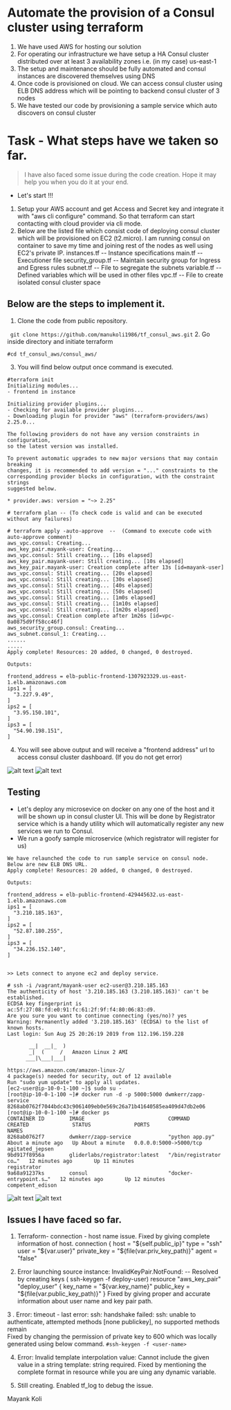 # Automate the provision of a Consul cluster using terraform

1. We have used AWS for hosting our solution
2. For operating our infrastructure we have setup a HA Consul cluster distributed over at least 3
  availability zones i.e. (in my case) us-east-1
3. The setup and maintenance should be fully automated and consul instances are discovered themselves using DNS
4. Once code is provisioned on cloud. We can access consul cluster using ELB DNS address which will be pointing to backend consul cluster of 3 nodes
5. We have tested our code by provisioning a sample service which auto discovers on consul cluster

# Task - What steps have we taken so far.
> I have also faced some issue during the code creation. Hope it may help you when you do it at your end. 

* Let's start !!!
1. Setup your AWS account and get Access and Secret key and integrate it with "aws cli configure" command. So that terraform can start contacting with cloud provider via cli mode.
2. Below are the listed file which consist code of deploying consul cluster which will be provisioned on EC2 (t2.micro). I am running consul on container to save my time and joining rest of the nodes as well using EC2's private IP.
instances.tf  -- Instance specifications
main.tf -- Executioner file
security_group.tf -- Maintain security group for Ingress and Egress rules
subnet.tf -- File to segregate the subnets
variable.tf -- Defined variables which will be used in other files
vpc.tf -- File to create isolated consul cluster space

## Below are the steps to implement it. 
1. Clone the code from public repository.

``` git clone https://github.com/manukoli1986/tf_consul_aws.git```
2. Go inside directory and initiate terraform

```#cd tf_consul_aws/consul_aws/```

3. You will find below output once command is executed. 

```$xslt
#terraform init
Initializing modules...
- frontend in instance

Initializing provider plugins...
- Checking for available provider plugins...
- Downloading plugin for provider "aws" (terraform-providers/aws) 2.25.0...

The following providers do not have any version constraints in configuration,
so the latest version was installed.

To prevent automatic upgrades to new major versions that may contain breaking
changes, it is recommended to add version = "..." constraints to the
corresponding provider blocks in configuration, with the constraint strings
suggested below.

* provider.aws: version = "~> 2.25"

# terraform plan -- (To check code is valid and can be executed without any failures)

# terraform apply -auto-approve  --  (Command to execute code with auto-approve comment)
aws_vpc.consul: Creating...
aws_key_pair.mayank-user: Creating...
aws_vpc.consul: Still creating... [10s elapsed]
aws_key_pair.mayank-user: Still creating... [10s elapsed]
aws_key_pair.mayank-user: Creation complete after 13s [id=mayank-user]
aws_vpc.consul: Still creating... [20s elapsed]
aws_vpc.consul: Still creating... [30s elapsed]
aws_vpc.consul: Still creating... [40s elapsed]
aws_vpc.consul: Still creating... [50s elapsed]
aws_vpc.consul: Still creating... [1m0s elapsed]
aws_vpc.consul: Still creating... [1m10s elapsed]
aws_vpc.consul: Still creating... [1m20s elapsed]
aws_vpc.consul: Creation complete after 1m26s [id=vpc-0a0875d9ff58cc46f]
aws_security_group.consul: Creating...
aws_subnet.consul_1: Creating...
......
.....
Apply complete! Resources: 20 added, 0 changed, 0 destroyed.

Outputs:

frontend_address = elb-public-frontend-1307923329.us-east-1.elb.amazonaws.com
ips1 = [
  "3.227.9.49",
]
ips2 = [
  "3.95.150.101",
]
ips3 = [
  "54.90.198.151",
]

```

4. You will see above output and will receive a "frontend address" url to access consul cluster dashboard. (If you do not get error)

![alt text](https://github.com/manukoli1986/tf_consul_aws/blob/master/consul_aws/images/1.jpg)
![alt text](https://github.com/manukoli1986/tf_consul_aws/blob/master/consul_aws/images/2.jpg)


## Testing 

* Let's deploy any microsevice on docker on any one of the host and it will be shown up in consul cluster UI. This will be done by Registrator service which is a handy utility which will automatically register any new services we run to Consul.
* We run a goofy sample microservice (which registrator will register for us)
```
We have relaunched the code to run sample service on consul node. 
Below are new ELB DNS URL.
Apply complete! Resources: 20 added, 0 changed, 0 destroyed.

Outputs:

frontend_address = elb-public-frontend-429445632.us-east-1.elb.amazonaws.com
ips1 = [
  "3.210.185.163",
]
ips2 = [
  "52.87.180.255",
]
ips3 = [
  "34.236.152.140",
]


>> Lets connect to anyone ec2 and deploy service.

# ssh -i /vagrant/mayank-user ec2-user@3.210.185.163
The authenticity of host '3.210.185.163 (3.210.185.163)' can't be established.
ECDSA key fingerprint is ac:5f:27:08:fd:e0:91:fc:61:2f:9f:f4:80:06:83:d9.
Are you sure you want to continue connecting (yes/no)? yes
Warning: Permanently added '3.210.185.163' (ECDSA) to the list of known hosts.
Last login: Sun Aug 25 20:26:19 2019 from 112.196.159.228

       __|  __|_  )
       _|  (     /   Amazon Linux 2 AMI
      ___|\___|___|

https://aws.amazon.com/amazon-linux-2/
4 package(s) needed for security, out of 12 available
Run "sudo yum update" to apply all updates.
[ec2-user@ip-10-0-1-100 ~]$ sudo su -
[root@ip-10-0-1-100 ~]# docker run -d -p 5000:5000 dwmkerr/zapp-service
8268ab0762f7044bdc43c9061409eb0e569c26a71b41640585ea409d47db2e06
[root@ip-10-0-1-100 ~]# docker ps
CONTAINER ID        IMAGE                           COMMAND                  CREATED              STATUS              PORTS                    NAMES
8268ab0762f7        dwmkerr/zapp-service            "python app.py"          About a minute ago   Up About a minute   0.0.0.0:5000->5000/tcp   agitated_jepsen
9bd917f8956a        gliderlabs/registrator:latest   "/bin/registrator co…"   12 minutes ago       Up 11 minutes                                registrator
9a68a91237ks        consul                          "docker-entrypoint.s…"   12 minutes ago       Up 12 minutes                                competent_edison
```

![alt text](https://github.com/manukoli1986/tf_consul_aws/blob/master/consul_aws/images/3.jpg)
![alt text](https://github.com/manukoli1986/tf_consul_aws/blob/master/consul_aws/images/4.jpg)

## Issues I have faced so far.

1. Terraform- connection - host name issue.
Fixed by giving complete information of host.
    connection {
      host        = "${self.public_ip}"
      type        = "ssh"
      user        = "${var.user}"
      private_key = "${file(var.priv_key_path)}"
      agent       = "false"

2. Error launching source instance: InvalidKeyPair.NotFound:  -- Resolved by creating keys ( ssh-keygen -f deploy-user)
resource "aws_key_pair" "deploy_user" {
  key_name   = "${var.key_name}"
  public_key = "${file(var.public_key_path)}"
}
Fixed by giving proper and accurate information about user name and key pair path.

3 . Error: timeout - last error: ssh: handshake failed: ssh: unable to authenticate, attempted methods [none publickey], no supported methods remain	
Fixed by changing the permission of private key to 600 which was locally generated using below command.
```#ssh-keygen -f <user-name>```

4. Error: Invalid template interpolation value: Cannot include the given value in a string template: string required.
Fixed by mentioning the complete format in resource while you are uing any dynamic variable.

5. Still creating.
Enabled tf_log to debug the issue.

Mayank Koli
